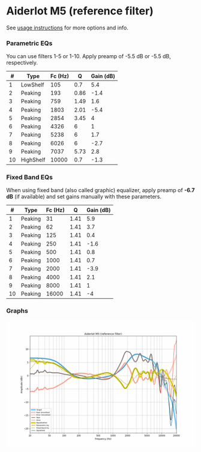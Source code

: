 # Aiderlot M5 (reference filter)
See [usage instructions](https://github.com/jaakkopasanen/AutoEq#usage) for more options and info.

### Parametric EQs
You can use filters 1-5 or 1-10. Apply preamp of -5.5 dB or -5.5 dB, respectively.

|   # | Type      |   Fc (Hz) |    Q |   Gain (dB) |
|-----|-----------|-----------|------|-------------|
|   1 | LowShelf  |       105 | 0.7  |         5.4 |
|   2 | Peaking   |       193 | 0.86 |        -1.4 |
|   3 | Peaking   |       759 | 1.49 |         1.6 |
|   4 | Peaking   |      1803 | 2.01 |        -5.4 |
|   5 | Peaking   |      2854 | 3.45 |         4   |
|   6 | Peaking   |      4326 | 6    |         1   |
|   7 | Peaking   |      5238 | 6    |         1.7 |
|   8 | Peaking   |      6026 | 6    |        -2.7 |
|   9 | Peaking   |      7037 | 5.73 |         2.8 |
|  10 | HighShelf |     10000 | 0.7  |        -1.3 |

### Fixed Band EQs
When using fixed band (also called graphic) equalizer, apply preamp of **-6.7 dB** (if available) and set gains manually with these parameters.

|   # | Type    |   Fc (Hz) |    Q |   Gain (dB) |
|-----|---------|-----------|------|-------------|
|   1 | Peaking |        31 | 1.41 |         5.9 |
|   2 | Peaking |        62 | 1.41 |         3.7 |
|   3 | Peaking |       125 | 1.41 |         0.4 |
|   4 | Peaking |       250 | 1.41 |        -1.6 |
|   5 | Peaking |       500 | 1.41 |         0.8 |
|   6 | Peaking |      1000 | 1.41 |         0.7 |
|   7 | Peaking |      2000 | 1.41 |        -3.9 |
|   8 | Peaking |      4000 | 1.41 |         2.1 |
|   9 | Peaking |      8000 | 1.41 |         1   |
|  10 | Peaking |     16000 | 1.41 |        -4   |

### Graphs
![](./Aiderlot%20M5%20(reference%20filter).png)
